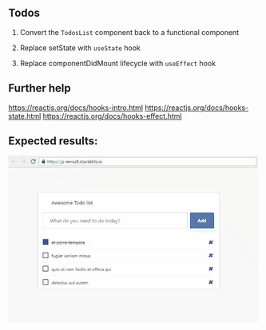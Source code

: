 ## Todos

1. Convert the `TodosList` component back to a functional component

2. Replace setState with `useState` hook

3. Replace componentDidMount lifecycle with `useEffect` hook

## Further help

https://reactjs.org/docs/hooks-intro.html
https://reactjs.org/docs/hooks-state.html
https://reactjs.org/docs/hooks-effect.html

## Expected results:

![Final results](phase-8.gif "At the end, your app should look like this")